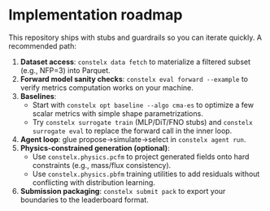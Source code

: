 # Implementation roadmap

This repository ships with stubs and guardrails so you can iterate quickly. A recommended path:

1. **Dataset access**: `constelx data fetch` to materialize a filtered subset (e.g., NFP=3) into Parquet.
2. **Forward model sanity checks**: `constelx eval forward --example` to verify metrics computation works on your machine.
3. **Baselines**:
   - Start with `constelx opt baseline --algo cma-es` to optimize a few scalar metrics with simple shape parametrizations.
   - Try `constelx surrogate train` (MLP/DiT/FNO stubs) and `constelx surrogate eval` to replace the forward call in the inner loop.
4. **Agent loop**: glue propose→simulate→select in `constelx agent run`.
5. **Physics-constrained generation (optional)**:
   - Use `constelx.physics.pcfm` to project generated fields onto hard constraints (e.g., mass/flux consistency).
   - Use `constelx.physics.pbfm` training utilities to add residuals without conflicting with distribution learning.
6. **Submission packaging**: `constelx submit pack` to export your boundaries to the leaderboard format.
